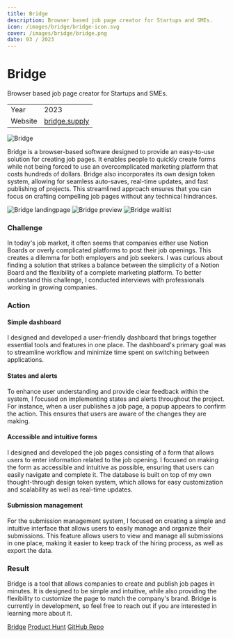 ```yaml
---
title: Bridge
description: Browser based job page creator for Startups and SMEs.
icon: /images/bridge/bridge-icon.svg
cover: /images/bridge/bridge.png
date: 03 / 2023
---
```


<info-grid>
<div>

# Bridge

Browser based job page creator for Startups and SMEs.

</div>
<div>

|         |                                         |
| ------- | --------------------------------------- |
| Year    | 2023                                    |
| Website | [bridge.supply](https://bridge.supply/) |

</div>
</info-grid>

![Bridge](/images/bridge/bridge.png)

Bridge is a browser-based software designed to provide an easy-to-use solution for creating job pages. It enables people to quickly create forms while not being forced to use an overcomplicated marketing platform that costs hundreds of dollars. Bridge also incorporates its own design token system, allowing for seamless auto-saves, real-time updates, and fast publishing of projects. This streamlined approach ensures that you can focus on crafting compelling job pages without any technical hindrances.

<three-full-grid>

![Bridge landingpage](/images/bridge/bridge_landingpage.webp)
![Bridge preview](/images/bridge/bridge_preview.webp)
![Bridge waitlist](/images/bridge/bridge_waitlist.webp)

</three-full-grid>

<process-grid>

### Challenge

In today's job market, it often seems that companies either use Notion Boards or overly complicated platforms to post their job openings. This creates a dilemma for both employers and job seekers. I was curious about finding a solution that strikes a balance between the simplicity of a Notion Board and the flexibility of a complete marketing platform. To better understand this challenge, I conducted interviews with professionals working in growing companies.

<div>

### Action

</div>

<div>

#### Simple dashboard

I designed and developed a user-friendly dashboard that brings together essential tools and features in one place. The dashboard's primary goal was to streamline workflow and minimize time spent on switching between applications.

#### States and alerts

To enhance user understanding and provide clear feedback within the system, I focused on implementing states and alerts throughout the project. For instance, when a user publishes a job page, a popup appears to confirm the action. This ensures that users are aware of the changes they are making.

#### Accessible and intuitive forms

I designed and developed the job pages consisting of a form that allows users to enter information related to the job opening. I focused on making the form as accessible and intuitive as possible, ensuring that users can easily navigate and complete it. The database is built on top of my own thought-through design token system, which allows for easy customization and scalability as well as real-time updates.

#### Submission management

For the submission management system, I focused on creating a simple and intuitive interface that allows users to easily manage and organize their submissions. This feature allows users to view and manage all submissions in one place, making it easier to keep track of the hiring process, as well as export the data.

</div>

### Result

Bridge is a tool that allows companies to create and publish job pages in minutes. It is designed to be simple and intuitive, while also providing the flexibility to customize the page to match the company's brand. Bridge is currently in development, so feel free to reach out if you are interested in learning more about it.

</process-grid>

<project-links>

[Bridge](https://bridge.supply/)
[Product Hunt](https://www.producthunt.com/products/bridge-12)
[GitHub Repo](https://github.com/flornkm/bridge)

</project-links>
